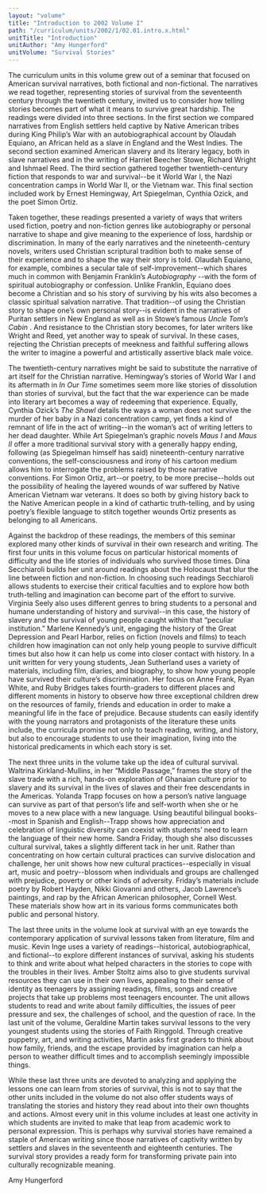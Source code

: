 ```yaml
---
layout: "volume"
title: "Introduction to 2002 Volume I"
path: "/curriculum/units/2002/1/02.01.intro.x.html"
unitTitle: "Introduction"
unitAuthor: "Amy Hungerford"
unitVolume: "Survival Stories"
---
```

<body>
<p>
The curriculum units in this volume grew out of a seminar that focused on American survival narratives, both fictional and non-fictional. The narratives we read together, representing stories of survival from the seventeenth century through the twentieth century, invited us to consider how telling stories becomes part of what it means to survive great hardship. The readings were divided into three sections. In the first section we compared narratives from English settlers held captive by Native American tribes during King Philip’s War with an autobiographical account by Olaudah Equiano, an African held as a slave in England and the West Indies. The second section examined American slavery and its literary legacy, both in slave narratives and in the writing of Harriet Beecher Stowe, Richard Wright and Ishmael Reed. The third section gathered together twentieth-century fiction that responds to war and survival--be it World War I, the Nazi concentration camps in World War II, or the Vietnam war. This final section included work by Ernest Hemingway, Art Spiegelman, Cynthia Ozick, and the poet Simon Ortiz.
</p>
<p>
Taken together, these readings presented a variety of ways that writers used fiction, poetry and non-fiction genres like autobiography or personal narrative to shape and give meaning to the experience of loss, hardship or discrimination. In many of the early narratives and the nineteenth-century novels, writers used Christian scriptural tradition both to make sense of their experience and to shape the way their story is told. Olaudah Equiano, for example, combines a secular tale of self-improvement--which shares much in common with Benjamin Franklin’s
<i>
Autobiography
</i>
--with the form of spiritual autobiography or confession. Unlike Franklin, Equiano does become a Christian and so his story of surviving by his wits also becomes a classic spiritual salvation narrative. That tradition--of using the Christian story to shape one’s own personal story--is evident in the narratives of Puritan settlers in New England as well as in Stowe’s famous
<i>
Uncle Tom’s Cabin
</i>
. And resistance to the Christian story becomes, for later writers like Wright and Reed, yet another way to speak of survival. In these cases, rejecting the Christian precepts of meekness and faithful suffering allows the writer to imagine a powerful and artistically assertive black male voice.
</p>
<p>
The twentieth-century narratives might be said to substitute the narrative of art itself for the Christian narrative. Hemingway’s stories of World War I and its aftermath in
<i>
In Our Time
</i>
sometimes seem more like stories of dissolution than stories of survival, but the fact that the war experience can be made into literary art becomes a way of redeeming that experience. Equally, Cynthia Ozick’s
<i>
The Shawl
</i>
details the ways a woman does not survive the murder of her baby in a Nazi concentration camp, yet finds a kind of remnant of life in the act of writing--in the woman’s act of writing letters to her dead daughter. While Art Spiegelman’s graphic novels
<i>
Maus I
</i>
and
<i>
Maus II
</i>
offer a more traditional survival story with a generally happy ending, following (as Spiegelman himself has said) nineteenth-century narrative conventions, the self-consciousness and irony of his cartoon medium allows him to interrogate the problems raised by those narrative conventions. For Simon Ortiz, art--or poetry, to be more precise--holds out the possibility of healing the layered wounds of war suffered by Native American Vietnam war veterans. It does so both by giving history back to the Native American people in a kind of cathartic truth-telling, and by using poetry’s flexible language to stitch together wounds Ortiz presents as belonging to all Americans.
</p>
<p>
Against the backdrop of these readings, the members of this seminar explored many other kinds of survival in their own research and writing. The first four units in this volume focus on particular historical moments of difficulty and the life stories of individuals who survived those times. Dina Secchiaroli builds her unit around readings about the Holocaust that blur the line between fiction and non-fiction. In choosing such readings Secchiaroli allows students to exercise their critical faculties and to explore how both truth-telling and imagination can become part of the effort to survive. Virginia Seely also uses different genres to bring students to a personal and humane understanding of history and survival--in this case, the history of slavery and the survival of young people caught within that “peculiar institution.” Marlene Kennedy’s unit, engaging the history of the Great Depression and Pearl Harbor, relies on fiction (novels and films) to teach children how imagination can not only help young people to survive difficult times but also how it can help us come into closer contact with history. In a unit written for very young students, Jean Sutherland uses a variety of materials, including film, diaries, and biography, to show how young people have survived their culture’s discrimination. Her focus on Anne Frank, Ryan White, and Ruby Bridges takes fourth-graders to different places and different moments in history to observe how three exceptional children drew on the resources of family, friends and education in order to make a meaningful life in the face of prejudice. Because students can easily identify with the young narrators and protagonists of the literature these units include, the curricula promise not only to teach reading, writing, and history, but also to encourage students to use their imagination, living into the historical predicaments in which each story is set.
</p>
<p>
The next three units in the volume take up the idea of cultural survival. Waltrina Kirkland-Mullins, in her “Middle Passage,” frames the story of the slave trade with a rich, hands-on exploration of Ghanaian culture prior to slavery and its survival in the lives of slaves and their free descendants in the Americas. Yolanda Trapp focuses on how a person’s native language can survive as part of that person’s life and self-worth when she or he moves to a new place with a new language. Using beautiful bilingual books--most in Spanish and English--Trapp shows how appreciation and celebration of linguistic diversity can coexist with students’ need to learn the language of their new home. Sandra Friday, though she also discusses cultural survival, takes a slightly different tack in her unit. Rather than concentrating on how certain cultural practices can survive dislocation and challenge, her unit shows how new cultural practices--especially in visual art, music and poetry--blossom when individuals and groups are challenged with prejudice, poverty or other kinds of adversity. Friday’s materials include poetry by Robert Hayden, Nikki Giovanni and others, Jacob Lawrence’s paintings, and rap by the African American philosopher, Cornell West. These materials show how art in its various forms communicates both public and personal history.
</p>
<p>
The last three units in the volume look at survival with an eye towards the contemporary application of survival lessons taken from literature, film and music. Kevin Inge uses a variety of readings--historical, autobiographical, and fictional--to explore different instances of survival, asking his students to think and write about what helped characters in the stories to cope with the troubles in their lives. Amber Stoltz aims also to give students survival resources they can use in their own lives, appealing to their sense of identity as teenagers by assigning readings, films, songs and creative projects that take up problems most teenagers encounter. The unit allows students to read and write about family difficulties, the issues of peer pressure and sex, the challenges of school, and the question of race. In the last unit of the volume, Geraldine Martin takes survival lessons to the very youngest students using the stories of Faith Ringgold. Through creative puppetry, art, and writing activities, Martin asks first graders to think about how family, friends, and the escape provided by imagination can help a person to weather difficult times and to accomplish seemingly impossible things.
</p>
<p>
While these last three units are devoted to analyzing and applying the lessons one can learn from stories of survival, this is not to say that the other units included in the volume do not also offer students ways of translating the stories and history they read about into their own thoughts and actions. Almost every unit in this volume includes at least one activity in which students are invited to make that leap from academic work to personal expression. This is perhaps why survival stories have remained a staple of American writing since those narratives of captivity written by settlers and slaves in the seventeenth and eighteenth centuries. The survival story provides a ready form for transforming private pain into culturally recognizable meaning.
</p>
<p>
Amy Hungerford
</p>
</body>